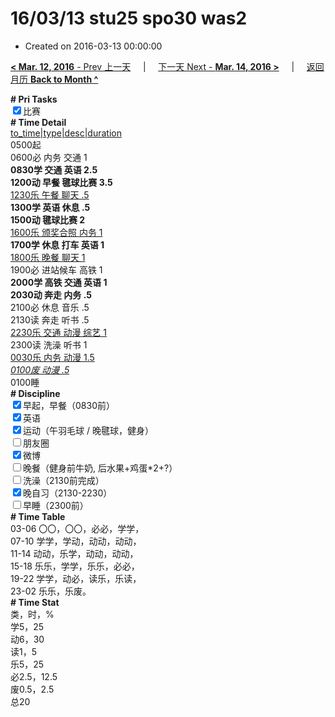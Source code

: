 # 16/03/13 stu25 spo30 was2

- Created on 2016-03-13 00:00:00

[**< Mar. 12, 2016** - Prev 上一天](_archived/lifelogs/2016/03/d12.md) &nbsp; &nbsp; | &nbsp; &nbsp; [下一天 Next - **Mar. 14, 2016 >**](_archived/lifelogs/2016/03/d14.md) &nbsp; &nbsp; |  &nbsp; &nbsp; [返回月历 **Back to Month ^**](_archived/lifelogs/2016/03/index.md)
<br/><div><b># Pri Tasks</b></div><div><input checked="true" type="checkbox"/>比赛</div><div><b># Time Detail</b></div><div><u>to_time|type|desc|duration</u></div><div>0500起</div><div>0600必 内务 交通 1</div><div><b>0830学 交通 英语 2.5</b></div><div><b>1200动 早餐 毽球比赛 3.5</b></div><div><u>1230乐 午餐 聊天 .5</u></div><div><b>1300学 英语 休息 .5</b></div><div><b>1500动 毽球比赛 2</b></div><div><u>1600乐 颁奖合照 内务 1</u></div><div><b>1700学 休息 打车 英语 1</b></div><div><u>1800乐 晚餐 聊天 1</u></div><div>1900必 进站候车 高铁 1</div><div><b>2000学 高铁 交通 英语 1</b></div><div><b>2030动 奔走 内务 .5</b></div><div>2100必 休息 音乐 .5</div><div>2130读 奔走 听书 .5</div><div><u>2230乐 交通 动漫 综艺 1</u></div><div>2300读 洗澡 听书 1</div><div><u>0030乐 内务 动漫 1.5</u></div><div><u><i>0100废 动漫 .5</i></u></div><div>0100睡</div><div><b># Discipline</b></div><div><input checked="true" type="checkbox"/>早起，早餐（0830前）</div><div><input checked="true" type="checkbox"/>英语</div><div><input checked="true" type="checkbox"/>运动（午羽毛球 / 晚毽球，健身）</div><div><input type="checkbox"/>朋友圈</div><div><input checked="true" type="checkbox"/>微博</div><div><input type="checkbox"/>晚餐（健身前牛奶, 后水果+鸡蛋*2+?）</div><div><input type="checkbox"/>洗澡（2130前完成）</div><div><input checked="true" type="checkbox"/>晚自习（2130-2230）</div><div><input type="checkbox"/>早睡（2300前）</div><div><b># Time Table</b></div><div>03-06 〇〇，〇〇，必必，学学，</div><div>07-10 学学，学动，动动，动动，</div><div>11-14 动动，乐学，动动，动动，</div><div>15-18 乐乐，学学，乐乐，必必，</div><div>19-22 学学，动必，读乐，乐读，</div><div>23-02 乐乐，乐废。</div><div><b># Time Stat</b></div><div>类，时，%</div><div>学5，25</div><div>动6，30</div><div>读1，5</div><div>乐5，25</div><div>必2.5，12.5</div><div>废0.5，2.5</div><div>总20</div>
